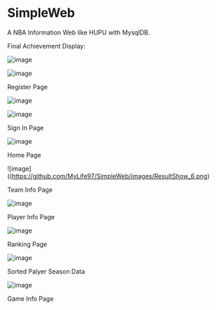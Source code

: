 # SimpleWeb
A NBA Information Web like HUPU with MysqlDB.

Final Achievement Display:

![image](https://github.com/MyLife97/SimpleWeb/images/ResultShow_1.png)

![image](https://github.com/MyLife97/SimpleWeb/images/ResultShow_2.png)

Register Page

![image](https://github.com/MyLife97/SimpleWeb/images/ResultShow_3.png)

![image](https://github.com/MyLife97/SimpleWeb/images/ResultShow_4.png)

Sign In Page

![image](https://github.com/MyLife97/SimpleWeb/images/ResultShow_5.png)

Home Page

![image]((https://github.com/MyLife97/SimpleWeb/images/ResultShow_6.png)

Team Info Page

![image](https://github.com/MyLife97/SimpleWeb/images/ResultShow_7.png)

Player Info Page

![image](https://github.com/MyLife97/SimpleWeb/images/ResultShow_8.png)

Ranking Page

![image](https://github.com/MyLife97/SimpleWeb/images/ResultShow_9.png)

Sorted Palyer Season Data

![image](https://github.com/MyLife97/SimpleWeb/images/ResultShow_10.png)

Game Info Page